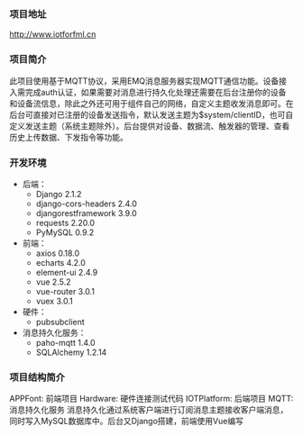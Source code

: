 ### 项目地址
http://www.iotforfml.cn
### 项目简介
此项目使用基于MQTT协议，采用EMQ消息服务器实现MQTT通信功能。设备接入需完成auth认证，如果需要对消息进行持久化处理还需要在后台注册你的设备和设备流信息，除此之外还可用于组件自己的网络，自定义主题收发消息即可。在后台可直接对已注册的设备发送指令，默认发送主题为$system/clientID，也可自定义发送主题（系统主题除外）。后台提供对设备、数据流、触发器的管理、查看历史上传数据、下发指令等功能。
### 开发环境
* 后端：
  * Django                2.1.2
  * django-cors-headers   2.4.0
  * djangorestframework   3.9.0
  * requests              2.20.0
  * PyMySQL               0.9.2
* 前端：
  * axios             0.18.0
  * echarts           4.2.0
  * element-ui        2.4.9
  * vue               2.5.2
  * vue-router        3.0.1
  * vuex              3.0.1
* 硬件：
  * pubsubclient
* 消息持久化服务：
  * paho-mqtt             1.4.0
  * SQLAlchemy            1.2.14

### 项目结构简介
APPFont: 前端项目
Hardware: 硬件连接测试代码
IOTPlatform: 后端项目
MQTT: 消息持久化服务
消息持久化通过系统客户端进行订阅消息主题接收客户端消息，同时写入MySQL数据库中。后台又Django搭建，前端使用Vue编写

